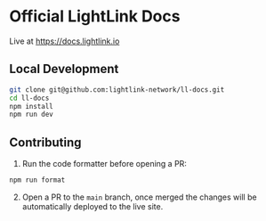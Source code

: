 # Official LightLink Docs

Live at https://docs.lightlink.io

## Local Development

```bash
git clone git@github.com:lightlink-network/ll-docs.git
cd ll-docs
npm install
npm run dev
```

## Contributing

1. Run the code formatter before opening a PR:

```bash
npm run format
```

2. Open a PR to the `main` branch, once merged the changes will be automatically deployed to the
   live site.
